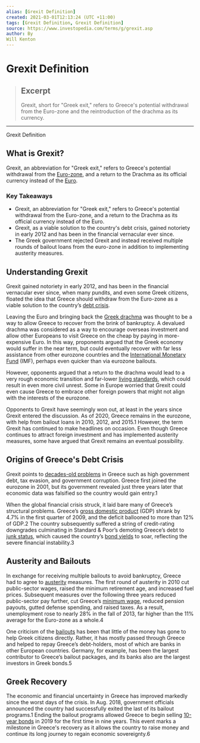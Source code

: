 ```yaml
---
alias: [Grexit Definition]
created: 2021-03-01T12:13:24 (UTC +11:00)
tags: [Grexit Definition, Grexit Definition]
source: https://www.investopedia.com/terms/g/grexit.asp
author: By
Will Kenton
---
```


# Grexit Definition

> ## Excerpt
> Grexit, short for "Greek exit," refers to Greece's potential withdrawal from the Euro-zone and the reintroduction of the drachma as its currency.

---

Grexit Definition
## What is Grexit?

Grexit, an abbreviation for "Greek exit," refers to Greece's potential withdrawal from the [Euro-zone](https://www.investopedia.com/terms/e/eurozone.asp), and a return to the Drachma as its official currency instead of the [Euro](https://www.investopedia.com/terms/e/euro.asp).

### Key Takeaways

-   Grexit, an abbreviation for "Greek exit," refers to Greece's potential withdrawal from the Euro-zone, and a return to the Drachma as its official currency instead of the Euro.
-   Grexit, as a viable solution to the country's debt crisis, gained notoriety in early 2012 and has been in the financial vernacular ever since.
-   The Greek government rejected Grexit and instead received multiple rounds of bailout loans from the euro-zone in addition to implementing austerity measures.

## Understanding Grexit

Grexit gained notoriety in early 2012, and has been in the financial vernacular ever since, when many pundits, and even some Greek citizens, floated the idea that Greece should withdraw from the Euro-zone as a viable solution to the country’s [debt crisis](https://www.investopedia.com/terms/e/european-sovereign-debt-crisis.asp).

Leaving the Euro and bringing back the [Greek drachma](https://www.investopedia.com/terms/g/greek-drachma.asp) was thought to be a way to allow Greece to recover from the brink of bankruptcy. A devalued drachma was considered as a way to encourage overseas investment and allow other Europeans to visit Greece on the cheap by paying in more-expensive Euro. In this way, proponents argued that the Greek economy would suffer in the near term, but could eventually recover with far less assistance from other eurozone countries and the [International Monetary Fund](https://www.investopedia.com/terms/i/imf.asp) (IMF), perhaps even quicker than via eurozone bailouts.

However, opponents argued that a return to the drachma would lead to a very rough economic transition and far-lower [living standards](https://www.investopedia.com/articles/financial-theory/08/standard-of-living-quality-of-life.asp), which could result in even more civil unrest. Some in Europe worried that Grexit could even cause Greece to embrace other foreign powers that might not align with the interests of the eurozone.

Opponents to Grexit have seemingly won out, at least in the years since Grexit entered the discussion. As of 2020, Greece remains in the eurozone, with help from bailout loans in 2010, 2012, and 2015.1 However, the term Grexit has continued to make headlines on occasion. Even though Greece continues to attract foreign investment and has implemented austerity measures, some have argued that Grexit remains an eventual possibility.

## Origins of Greece's Debt Crisis

Grexit points to [decades-old problems](https://www.investopedia.com/articles/personal-finance/061115/origins-greeces-debt-crisis.asp) in Greece such as high government debt, tax evasion, and government corruption. Greece first joined the eurozone in 2001, but its government revealed just three years later that economic data was falsified so the country would gain entry.1

When the global financial crisis struck, it laid bare many of Greece’s structural problems. Greece’s [gross domestic product](https://www.investopedia.com/terms/g/gdp.asp) (GDP) shrank by 4.7% in the first quarter of 2009, and the deficit ballooned to more than 12% of GDP.2 The country subsequently suffered a string of credit-rating downgrades culminating in Standard & Poor’s demoting Greece’s debt to [junk status](https://www.investopedia.com/terms/j/junkbond.asp), which caused the country’s [bond yields](https://www.investopedia.com/terms/b/bond-yield.asp) to soar, reflecting the severe financial instability.3

## Austerity and Bailouts

In exchange for receiving multiple bailouts to avoid bankruptcy, Greece had to agree to [austerity](https://www.investopedia.com/terms/a/austerity.asp) measures. The first round of austerity in 2010 cut public-sector wages, raised the minimum retirement age, and increased fuel prices. Subsequent measures over the following three years reduced public-sector pay further, cut Greece’s [minimum wage](https://www.investopedia.com/terms/m/minimum_wage.asp), reduced pension payouts, gutted defense spending, and raised taxes. As a result, unemployment rose to nearly 28% in the fall of 2013, far higher than the 11% average for the Euro-zone as a whole.4

One criticism of the [bailouts](https://www.investopedia.com/terms/b/bailout.asp) has been that little of the money has gone to help Greek citizens directly. Rather, it has mostly passed through Greece and helped to repay Greece’s debt-holders, most of which are banks in other European countries. Germany, for example, has been the largest contributor to Greece’s bailout packages, and its banks also are the largest investors in Greek bonds.5

## Greek Recovery

The economic and financial uncertainty in Greece has improved markedly since the worst days of the crisis. In Aug. 2018, government officials announced the country had successfully exited the last of its bailout programs.1 Ending the bailout programs allowed Greece to begin selling [10-year bonds](https://www.investopedia.com/terms/b/bond.asp) in 2019 for the first time in nine years. This event marks a milestone in Greece's recovery as it allows the country to raise money and continue its long journey to regain economic sovereignty.6
